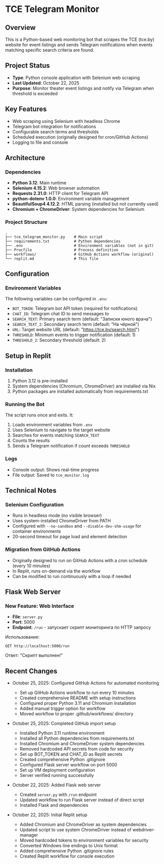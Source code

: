 # TCE Telegram Monitor

## Overview
This is a Python-based web monitoring bot that scrapes the TCE (tce.by) website for event listings and sends Telegram notifications when events matching specific search criteria are found.

## Project Status
- **Type**: Python console application with Selenium web scraping
- **Last Updated**: October 22, 2025
- **Purpose**: Monitor theater event listings and notify via Telegram when threshold is exceeded

## Key Features
- Web scraping using Selenium with headless Chrome
- Telegram bot integration for notifications
- Configurable search terms and thresholds
- Scheduled execution (originally designed for cron/GitHub Actions)
- Logging to file and console

## Architecture

### Dependencies
- **Python 3.12**: Main runtime
- **Selenium 4.15.2**: Web browser automation
- **Requests 2.31.0**: HTTP client for Telegram API
- **python-dotenv 1.0.0**: Environment variable management
- **BeautifulSoup4 4.12.2**: HTML parsing (installed but not currently used)
- **Chromium + ChromeDriver**: System dependencies for Selenium

### Project Structure
```
.
├── tce_telegram_monitor.py    # Main script
├── requirements.txt           # Python dependencies
├── .env                       # Environment variables (not in git)
├── Procfile                   # Process definition
├── workflows/                 # GitHub Actions workflow (original)
└── replit.md                  # This file
```

## Configuration

### Environment Variables
The following variables can be configured in `.env`:

- `BOT_TOKEN`: Telegram bot API token (required for notifications)
- `CHAT_ID`: Telegram chat ID to send messages to
- `SEARCH_TEXT`: Primary search term (default: "Записки юного врача")
- `SEARCH_TEXT_2`: Secondary search term (default: "На чёрной")
- `URL`: Target website URL (default: "https://tce.by/search.html")
- `THRESHOLD`: Minimum events to trigger notification (default: 1)
- `THRESHOLD_2`: Secondary threshold (default: 2)

## Setup in Replit

### Installation
1. Python 3.12 is pre-installed
2. System dependencies (Chromium, ChromeDriver) are installed via Nix
3. Python packages are installed automatically from requirements.txt

### Running the Bot
The script runs once and exits. It:
1. Loads environment variables from `.env`
2. Uses Selenium to navigate to the target website
3. Searches for events matching `SEARCH_TEXT`
4. Counts the results
5. Sends a Telegram notification if count exceeds `THRESHOLD`

### Logs
- Console output: Shows real-time progress
- File output: Saved to `tce_monitor.log`

## Technical Notes

### Selenium Configuration
- Runs in headless mode (no visible browser)
- Uses system-installed ChromeDriver from PATH
- Configured with `--no-sandbox` and `--disable-dev-shm-usage` for container environments
- 20-second timeout for page load and element detection

### Migration from GitHub Actions
- Originally designed to run on GitHub Actions with a cron schedule (every 10 minutes)
- In Replit, runs on-demand via the workflow
- Can be modified to run continuously with a loop if needed

## Flask Web Server

### New Feature: Web Interface
- **File**: `server.py`
- **Port**: 5000
- **Endpoint**: `/run` - запускает скрипт мониторинга по HTTP запросу

Использование:
```
GET http://localhost:5000/run
```
Ответ: "Скрипт выполнен!"

## Recent Changes
- October 25, 2025: Configured GitHub Actions for automated monitoring
  - Set up GitHub Actions workflow to run every 10 minutes
  - Created comprehensive README with setup instructions
  - Configured proper Python 3.11 and Chromium installation
  - Added manual trigger option for workflow
  - Moved workflow to proper .github/workflows/ directory

- October 25, 2025: Completed GitHub import setup
  - Installed Python 3.11 runtime environment
  - Installed all Python dependencies from requirements.txt
  - Installed Chromium and ChromeDriver system dependencies
  - Removed hardcoded API secrets from code for security
  - Set up BOT_TOKEN and CHAT_ID as Replit secrets
  - Created comprehensive Python .gitignore
  - Configured Flask server workflow on port 5000
  - Set up VM deployment configuration
  - Server verified running successfully

- October 22, 2025: Added Flask web server
  - Created `server.py` with `/run` endpoint
  - Updated workflow to run Flask server instead of direct script
  - Installed Flask and dependencies
  
- October 22, 2025: Initial Replit setup
  - Added Chromium and ChromeDriver as system dependencies
  - Updated script to use system ChromeDriver instead of webdriver-manager
  - Moved hardcoded tokens to environment variables for security
  - Converted Windows line endings to Unix format
  - Added comprehensive Python .gitignore rules
  - Created Replit workflow for console execution
